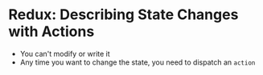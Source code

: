 # Redux: Describing State Changes with Actions

* You can't modify or write it
* Any time you want to change the state, you need to dispatch an `action`
